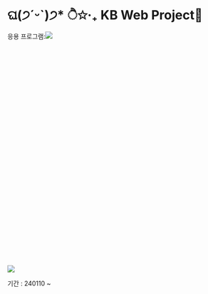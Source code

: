 # ଘ(੭ˊᵕˋ)੭* ੈ✩‧₊ KB Web Project👋
응용 프로그램:<img src="https://img.shields.io/badge/mysql-4479A1?style=for-the-badge&logo=mysql&logoColor=white"><svg role="img" viewBox="0 0 24 24" xmlns="http://www.w3.org/2000/svg"><img src="https://img.shields.io/badge/nodedotjs-44790A1?style=for-the-badge&logo=nodedotjs&logoColor=white">

  기간 : 240110 ~ 
